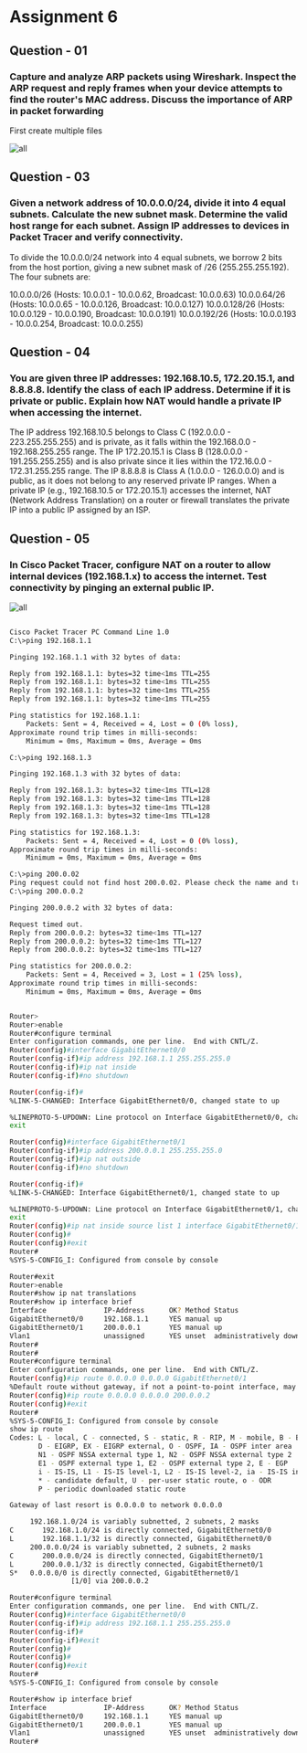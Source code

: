 # Assignment 6
## Question - 01

### Capture and analyze ARP packets using Wireshark. Inspect the ARP request and reply frames when your device attempts to find the router's MAC address. Discuss the importance of ARP in packet forwarding

First create multiple files 

![all](arp.png)

## Question - 03

### Given a network address of 10.0.0.0/24, divide it into 4 equal subnets. Calculate the new subnet mask. Determine the valid host range for each subnet. Assign IP addresses to devices in Packet Tracer and verify connectivity.

To divide the 10.0.0.0/24 network into 4 equal subnets, we borrow 2 bits from the host portion, giving a new subnet mask of /26 (255.255.255.192). The four subnets are:

10.0.0.0/26 (Hosts: 10.0.0.1 - 10.0.0.62, Broadcast: 10.0.0.63) 10.0.0.64/26 (Hosts: 10.0.0.65 - 10.0.0.126, Broadcast: 10.0.0.127) 10.0.0.128/26 (Hosts: 10.0.0.129 - 10.0.0.190, Broadcast: 10.0.0.191) 10.0.0.192/26 (Hosts: 10.0.0.193 - 10.0.0.254, Broadcast: 10.0.0.255)

## Question - 04

### You are given three IP addresses: 192.168.10.5, 172.20.15.1, and 8.8.8.8. Identify the class of each IP address. Determine if it is private or public. Explain how NAT would handle a private IP when accessing the internet.

The IP address 192.168.10.5 belongs to Class C (192.0.0.0 - 223.255.255.255) and is private, as it falls within the 192.168.0.0 - 192.168.255.255 range. The IP 172.20.15.1 is Class B (128.0.0.0 - 191.255.255.255) and is also private since it lies within the 172.16.0.0 - 172.31.255.255 range. The IP 8.8.8.8 is Class A (1.0.0.0 - 126.0.0.0) and is public, as it does not belong to any reserved private IP ranges. When a private IP (e.g., 192.168.10.5 or 172.20.15.1) accesses the internet, NAT (Network Address Translation) on a router or firewall translates the private IP into a public IP assigned by an ISP.

## Question - 05

### In Cisco Packet Tracer, configure NAT on a router to allow internal devices (192.168.1.x) to access the internet. Test connectivity by pinging an external public IP.

![all](NAT.png)

```bash

Cisco Packet Tracer PC Command Line 1.0
C:\>ping 192.168.1.1

Pinging 192.168.1.1 with 32 bytes of data:

Reply from 192.168.1.1: bytes=32 time<1ms TTL=255
Reply from 192.168.1.1: bytes=32 time<1ms TTL=255
Reply from 192.168.1.1: bytes=32 time<1ms TTL=255
Reply from 192.168.1.1: bytes=32 time<1ms TTL=255

Ping statistics for 192.168.1.1:
    Packets: Sent = 4, Received = 4, Lost = 0 (0% loss),
Approximate round trip times in milli-seconds:
    Minimum = 0ms, Maximum = 0ms, Average = 0ms

C:\>ping 192.168.1.3

Pinging 192.168.1.3 with 32 bytes of data:

Reply from 192.168.1.3: bytes=32 time<1ms TTL=128
Reply from 192.168.1.3: bytes=32 time<1ms TTL=128
Reply from 192.168.1.3: bytes=32 time<1ms TTL=128
Reply from 192.168.1.3: bytes=32 time<1ms TTL=128

Ping statistics for 192.168.1.3:
    Packets: Sent = 4, Received = 4, Lost = 0 (0% loss),
Approximate round trip times in milli-seconds:
    Minimum = 0ms, Maximum = 0ms, Average = 0ms

C:\>ping 200.0.02
Ping request could not find host 200.0.02. Please check the name and try again.
C:\>ping 200.0.0.2

Pinging 200.0.0.2 with 32 bytes of data:

Request timed out.
Reply from 200.0.0.2: bytes=32 time<1ms TTL=127
Reply from 200.0.0.2: bytes=32 time<1ms TTL=127
Reply from 200.0.0.2: bytes=32 time<1ms TTL=127

Ping statistics for 200.0.0.2:
    Packets: Sent = 4, Received = 3, Lost = 1 (25% loss),
Approximate round trip times in milli-seconds:
    Minimum = 0ms, Maximum = 0ms, Average = 0ms
```

```bash

Router>
Router>enable
Router#configure terminal
Enter configuration commands, one per line.  End with CNTL/Z.
Router(config)#interface GigabitEthernet0/0
Router(config-if)#ip address 192.168.1.1 255.255.255.0
Router(config-if)#ip nat inside
Router(config-if)#no shutdown

Router(config-if)#
%LINK-5-CHANGED: Interface GigabitEthernet0/0, changed state to up

%LINEPROTO-5-UPDOWN: Line protocol on Interface GigabitEthernet0/0, changed state to up
exit

Router(config)#interface GigabitEthernet0/1
Router(config-if)#ip address 200.0.0.1 255.255.255.0
Router(config-if)#ip nat outside
Router(config-if)#no shutdown

Router(config-if)#
%LINK-5-CHANGED: Interface GigabitEthernet0/1, changed state to up

%LINEPROTO-5-UPDOWN: Line protocol on Interface GigabitEthernet0/1, changed state to up
exit
Router(config)#ip nat inside source list 1 interface GigabitEthernet0/1 overload
Router(config)#
Router(config)#exit
Router#
%SYS-5-CONFIG_I: Configured from console by console

Router#exit
Router>enable
Router#show ip nat translations
Router#show ip interface brief
Interface              IP-Address      OK? Method Status                Protocol 
GigabitEthernet0/0     192.168.1.1     YES manual up                    up 
GigabitEthernet0/1     200.0.0.1       YES manual up                    up 
Vlan1                  unassigned      YES unset  administratively down down
Router#
Router#
Router#configure terminal
Enter configuration commands, one per line.  End with CNTL/Z.
Router(config)#ip route 0.0.0.0 0.0.0.0 GigabitEthernet0/1
%Default route without gateway, if not a point-to-point interface, may impact performance
Router(config)#ip route 0.0.0.0 0.0.0.0 200.0.0.2
Router(config)#exit
Router#
%SYS-5-CONFIG_I: Configured from console by console
show ip route
Codes: L - local, C - connected, S - static, R - RIP, M - mobile, B - BGP
       D - EIGRP, EX - EIGRP external, O - OSPF, IA - OSPF inter area
       N1 - OSPF NSSA external type 1, N2 - OSPF NSSA external type 2
       E1 - OSPF external type 1, E2 - OSPF external type 2, E - EGP
       i - IS-IS, L1 - IS-IS level-1, L2 - IS-IS level-2, ia - IS-IS inter area
       * - candidate default, U - per-user static route, o - ODR
       P - periodic downloaded static route

Gateway of last resort is 0.0.0.0 to network 0.0.0.0

     192.168.1.0/24 is variably subnetted, 2 subnets, 2 masks
C       192.168.1.0/24 is directly connected, GigabitEthernet0/0
L       192.168.1.1/32 is directly connected, GigabitEthernet0/0
     200.0.0.0/24 is variably subnetted, 2 subnets, 2 masks
C       200.0.0.0/24 is directly connected, GigabitEthernet0/1
L       200.0.0.1/32 is directly connected, GigabitEthernet0/1
S*   0.0.0.0/0 is directly connected, GigabitEthernet0/1
               [1/0] via 200.0.0.2

Router#configure terminal
Enter configuration commands, one per line.  End with CNTL/Z.
Router(config)#interface GigabitEthernet0/0
Router(config-if)#ip address 192.168.1.1 255.255.255.0
Router(config-if)#
Router(config-if)#exit
Router(config)#
Router(config)#
Router(config)#exit
Router#
%SYS-5-CONFIG_I: Configured from console by console

Router#show ip interface brief
Interface              IP-Address      OK? Method Status                Protocol 
GigabitEthernet0/0     192.168.1.1     YES manual up                    up 
GigabitEthernet0/1     200.0.0.1       YES manual up                    up 
Vlan1                  unassigned      YES unset  administratively down down
Router#

```

